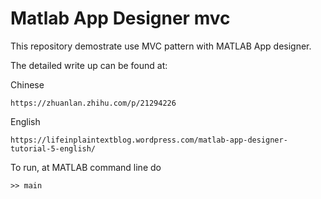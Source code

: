 # Matlab App Designer mvc

This repository demostrate use MVC pattern with MATLAB App designer. 

The detailed write up can be found at:

Chinese 
```
https://zhuanlan.zhihu.com/p/21294226
```

English
```
https://lifeinplaintextblog.wordpress.com/matlab-app-designer-tutorial-5-english/
```

To run, at MATLAB command line do 
```
>> main
```
